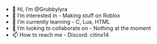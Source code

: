 - 👋 Hi, I’m @Grubbylyra
- 👀 I’m interested in -
Making stuff on Roblox 
- 🌱 I’m currently learning -
C, Lua, HTML
- 💞️ I’m looking to collaborate on -
Nothing at the moment
- 📫 How to reach me -
Discord: citinx14


<!---
Grubbylyra/Grubbylyra is a ✨ special ✨ repository because its `README.md` (this file) appears on your GitHub profile.
You can click the Preview link to take a look at your changes.
--->
